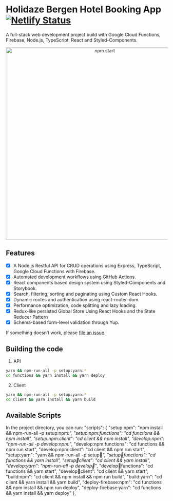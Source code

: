 # Holidaze Bergen Hotel Booking App [![Netlify Status](https://api.netlify.com/api/v1/badges/2a170d03-299d-4f05-bbad-a743ce573826/deploy-status)](https://app.netlify.com/sites/holidaze-bergen/deploys)

A full-stack web development project build with Google Cloud Functions, Firebase, Node.js, TypeScript, React and Styled-Components.

<p align='center'>
<img src='https://res.cloudinary.com/dykdxdtuu/image/upload/q_auto:eco/v1591882382/holidaza/holidaze-bergen.netlify.app__Laptop_with_MDPI_screen_1_mlajdb.png' width='600' alt='npm start'>
</p>

## Features

- [x] A Node.js Restful API for CRUD operations using Express, TypeScript, Google Cloud Functions with Firebase.
- [x] Automated development workflows using GitHub Actions.
- [x] React components based design system using Styled-Components and Storybook.
- [x] Search, filtering, sorting and paginating using Custom React Hooks.
- [x] Dynamic routes and authentication using react-router-dom.
- [x] Performance optimization, code splitting and lazy loading.
- [x] Redux-like persisted Global Store Using React Hooks and the State Reducer Pattern
- [x] Schema-based form-level validation through Yup.

If something doesn’t work, please [file an issue](https://github.com/NancyBolstad/bergen-hotel-booking/issues/new).

## Building the code

1. API

```sh
yarn && npm-run-all -p setup:yarn:*
cd functions && yarn install && yarn deploy
```

2. Client

```sh
yarn && npm-run-all -p setup:yarn:*
cd client && yarn install && yarn build
```

## Available Scripts

In the project directory, you can run:
"scripts": {
"setup:npm": "npm install && npm-run-all -p setup:npm:_",
"setup:npm:functions": "cd functions && npm install",
"setup:npm:client": "cd client && npm install",
"develop:npm": "npm-run-all -p develop:npm:_",
"develop:npm:functions": "cd functions && npm run start",
"develop:npm:client": "cd client && npm run start",
"setup:yarn": "yarn && npm-run-all -p setup:yarn:_",
"setup:yarn:functions": "cd functions && yarn install",
"setup:yarn:client": "cd client && yarn install",
"develop:yarn": "npm-run-all -p develop:yarn:_",
"develop:yarn:functions": "cd functions && yarn start",
"develop:yarn:client": "cd client && yarn start",
"build:npm": "cd client && npm install && npm run build",
"build:yarn": "cd client && yarn install && yarn build",
"deploy-firebase:npm": "cd functions && npm install && npm run deploy",
"deploy-firebase:yarn": "cd functions && yarn install && yarn deploy"
},
